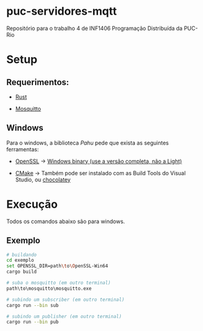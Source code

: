 # puc-servidores-mqtt
Repositório para o trabalho 4 de INF1406 Programação Distribuída da PUC-Rio 

# Setup

## Requerimentos:

* [Rust](https://www.rust-lang.org/tools/install)

* [Mosquitto](https://mosquitto.org/download/)

## Windows

Para o windows, a biblioteca *Pahu* pede que exista as seguintes ferramentas:

* [OpenSSL](https://www.openssl.org/) -> [Windows binary (use a versão completa, não a Light)](https://slproweb.com/products/Win32OpenSSL.html)

* [CMake](https://cmake.org/download/) -> Também pode ser instalado com as Build Tools do Visual Studio, ou [chocolatey](https://chocolatey.org/install)

# Execução

Todos os comandos abaixo são para windows.

## Exemplo

```bash
# buildando
cd exemplo
set OPENSSL_DIR=path\to\OpenSSL-Win64      
cargo build

# suba o mosquitto (em outro terminal)
path\to\mosquitto\mosquitto.exe

# subindo um subscriber (em outro terminal)
cargo run --bin sub

# subindo um publisher (em outro terminal)
cargo run --bin pub
```
